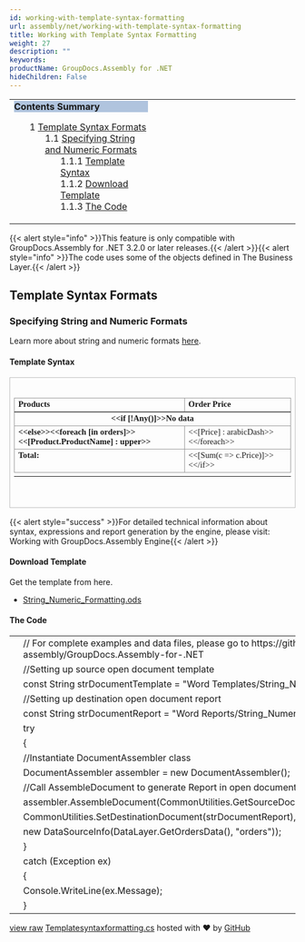 ```yaml
---
id: working-with-template-syntax-formatting
url: assembly/net/working-with-template-syntax-formatting
title: Working with Template Syntax Formatting
weight: 27
description: ""
keywords: 
productName: GroupDocs.Assembly for .NET
hideChildren: False
---
```

<table class="sectionMacro" border="0" cellpadding="5" cellspacing="0" width="100%"><tbody><tr><td valign="top" width="50%"><div class="panel" style="border-top-width: 1px; border-right-width: 1px; border-bottom-width: 1px; border-left-width: 1px;"><div class="panelHeader" style="border-bottom-width: 1px; background-color: rgb(176, 196, 222);"><b>Contents Summary</b></div><div class="panelContent"><style type="text/css">div.rbtoc1590388625484 { padding-top: 0px; padding-right: 0px; padding-bottom: 0px; padding-left: 0px; }div.rbtoc1590388625484 ul { list-style-type: none; list-style-image: none; margin-left: 0px; }div.rbtoc1590388625484 li { margin-left: 0px; padding-left: 0px; }</style><div class="toc rbtoc1590388625484"><ul class="toc-indentation"><li><span class="TOCOutline">1</span> <a href="#WorkingwithTemplateSyntaxFormatting-TemplateSyntaxFormats">Template Syntax Formats</a><ul class="toc-indentation"><li><span class="TOCOutline">1.1</span> <a href="#WorkingwithTemplateSyntaxFormatting-SpecifyingStringandNumericFormats">Specifying String and Numeric Formats</a><ul class="toc-indentation"><li><span class="TOCOutline">1.1.1</span> <a href="#WorkingwithTemplateSyntaxFormatting-TemplateSyntax">Template Syntax</a></li><li><span class="TOCOutline">1.1.2</span> <a href="#WorkingwithTemplateSyntaxFormatting-DownloadTemplate">Download Template</a></li><li><span class="TOCOutline">1.1.3</span> <a href="#WorkingwithTemplateSyntaxFormatting-TheCode">The Code</a></li></ul></li></ul></li></ul></div></div></div></td><td valign="top">&nbsp;</td></tr></tbody></table>

{{< alert style="info" >}}This feature is only compatible with GroupDocs.Assembly for .NET 3.2.0 or later releases.{{< /alert >}}{{< alert style="info" >}}The code uses some of the objects defined in The Business Layer.{{< /alert >}}

## Template Syntax Formats

### Specifying String and Numeric Formats

Learn more about string and numeric formats [here](http://www.groupdocs.com/docs/display/assemblynet/Features+Overview#FeaturesOverview-TemplateSyntaxFormatsforExpressionResults).

#### Template Syntax

<table cellspacing="0" cellpadding="0" style="border-collapse: collapse; margin-left: 0pt;"><tbody><tr><td style="border-bottom-color: rgb(191, 191, 191); border-bottom-style: solid; border-bottom-width: 0.75pt; border-left-color: rgb(191, 191, 191); border-left-style: solid; border-left-width: 0.75pt; border-right-color: rgb(191, 191, 191); border-right-style: solid; border-right-width: 0.75pt; border-top-color: rgb(191, 191, 191); border-top-style: solid; border-top-width: 0.75pt; padding-left: 5.03pt; padding-right: 5.03pt; vertical-align: top; width: 456.45pt;"><p style="margin-top: 0pt; margin-right: 0pt; margin-bottom: 0pt; margin-left: 0pt;"><span style="font-family: Calibri; font-size: 11pt;">&nbsp;</span></p><table cellspacing="0" cellpadding="0" style="border-collapse: collapse; margin-left: 0pt;"><tbody><tr><td style="border-bottom-color: rgb(102, 102, 102); border-bottom-style: solid; border-bottom-width: 1.5pt; border-left-color: rgb(153, 153, 153); border-left-style: solid; border-left-width: 0.75pt; border-right-color: rgb(153, 153, 153); border-right-style: solid; border-right-width: 0.75pt; border-top-color: rgb(153, 153, 153); border-top-style: solid; border-top-width: 0.75pt; padding-left: 5.03pt; padding-right: 5.03pt; vertical-align: top; width: 266.8pt;"><p style="margin-top: 0pt; margin-right: 0pt; margin-bottom: 0pt; margin-left: 0pt;"><span style="font-family: Calibri; font-size: 11pt; font-weight: bold;">Products</span></p></td><td style="border-bottom-color: rgb(102, 102, 102); border-bottom-style: solid; border-bottom-width: 1.5pt; border-left-color: rgb(153, 153, 153); border-left-style: solid; border-left-width: 0.75pt; border-right-color: rgb(153, 153, 153); border-right-style: solid; border-right-width: 0.75pt; border-top-color: rgb(153, 153, 153); border-top-style: solid; border-top-width: 0.75pt; padding-left: 5.03pt; padding-right: 5.03pt; vertical-align: top; width: 167.55pt;"><p style="margin-top: 0pt; margin-right: 0pt; margin-bottom: 0pt; margin-left: 0pt;"><span style="font-family: Calibri; font-size: 11pt; font-weight: bold;">Order</span><span style="font-family: Calibri; font-size: 11pt; font-weight: bold;"> Price</span></p></td></tr><tr><td colspan="2" style="border-bottom-color: rgb(153, 153, 153); border-bottom-style: solid; border-bottom-width: 0.75pt; border-left-color: rgb(153, 153, 153); border-left-style: solid; border-left-width: 0.75pt; border-right-color: rgb(153, 153, 153); border-right-style: solid; border-right-width: 0.75pt; border-top-color: rgb(153, 153, 153); border-top-style: solid; border-top-width: 0.75pt; padding-left: 5.03pt; padding-right: 5.03pt; vertical-align: top; width: 445.15pt;"><p style="margin-top: 0pt; margin-right: 0pt; margin-bottom: 0pt; margin-left: 0pt; text-align: center;"><span style="font-family: Calibri; font-size: 11pt; font-weight: bold;">&lt;&lt;if [!</span><span style="font-family: Calibri; font-size: 11pt; font-weight: bold;">Any</span><span style="font-family: Calibri; font-size: 11pt; font-weight: bold;">()]&gt;&gt;No data</span></p></td></tr><tr><td style="border-bottom-color: rgb(153, 153, 153); border-bottom-style: solid; border-bottom-width: 0.75pt; border-left-color: rgb(153, 153, 153); border-left-style: solid; border-left-width: 0.75pt; border-right-color: rgb(153, 153, 153); border-right-style: solid; border-right-width: 0.75pt; border-top-color: rgb(153, 153, 153); border-top-style: solid; border-top-width: 0.75pt; padding-left: 5.03pt; padding-right: 5.03pt; vertical-align: top; width: 266.8pt;"><p style="margin-top: 0pt; margin-right: 0pt; margin-bottom: 0pt; margin-left: 0pt;"><span style="font-family: Calibri; font-size: 11pt; font-weight: bold;">&lt;&lt;else&gt;&gt;&lt;&lt;foreach [in </span><span style="font-family: Calibri; font-size: 11pt; font-weight: bold;">orders</span><span style="font-family: Calibri; font-size: 11pt; font-weight: bold;">]&gt;&gt;&lt;&lt;[</span><span style="font-family: Calibri; font-size: 11pt; font-weight: bold;">Product.</span><span style="font-family: Calibri; font-size: 11pt; font-weight: bold;">ProductName</span><span style="font-family: Calibri; font-size: 11pt; font-weight: bold;">] : upper&gt;&gt;</span></p></td><td style="border-bottom-color: rgb(153, 153, 153); border-bottom-style: solid; border-bottom-width: 0.75pt; border-left-color: rgb(153, 153, 153); border-left-style: solid; border-left-width: 0.75pt; border-right-color: rgb(153, 153, 153); border-right-style: solid; border-right-width: 0.75pt; border-top-color: rgb(153, 153, 153); border-top-style: solid; border-top-width: 0.75pt; padding-left: 5.03pt; padding-right: 5.03pt; vertical-align: top; width: 167.55pt;"><p style="margin-top: 0pt; margin-right: 0pt; margin-bottom: 0pt; margin-left: 0pt;"><span style="font-family: Calibri; font-size: 11pt;">&lt;&lt;[</span><span style="font-family: Calibri; font-size: 11pt;">P</span><span style="font-family: Calibri; font-size: 11pt;">rice</span><span style="font-family: Calibri; font-size: 11pt;">] : arabicDash&gt;&gt;&lt;&lt;/foreach&gt;&gt;</span></p></td></tr><tr><td style="border-bottom-color: rgb(153, 153, 153); border-bottom-style: solid; border-bottom-width: 0.75pt; border-left-color: rgb(153, 153, 153); border-left-style: solid; border-left-width: 0.75pt; border-right-color: rgb(153, 153, 153); border-right-style: solid; border-right-width: 0.75pt; border-top-color: rgb(153, 153, 153); border-top-style: solid; border-top-width: 0.75pt; padding-left: 5.03pt; padding-right: 5.03pt; vertical-align: top; width: 266.8pt;"><p style="margin-top: 0pt; margin-right: 0pt; margin-bottom: 0pt; margin-left: 0pt;"><span style="font-family: Calibri; font-size: 11pt; font-weight: bold;">Total:</span></p></td><td style="border-bottom-color: rgb(153, 153, 153); border-bottom-style: solid; border-bottom-width: 0.75pt; border-left-color: rgb(153, 153, 153); border-left-style: solid; border-left-width: 0.75pt; border-right-color: rgb(153, 153, 153); border-right-style: solid; border-right-width: 0.75pt; border-top-color: rgb(153, 153, 153); border-top-style: solid; border-top-width: 0.75pt; padding-left: 5.03pt; padding-right: 5.03pt; vertical-align: top; width: 167.55pt;"><p style="margin-top: 0pt; margin-right: 0pt; margin-bottom: 0pt; margin-left: 0pt;"><span style="font-family: Calibri; font-size: 11pt;">&lt;&lt;[</span><span style="font-family: Calibri; font-size: 11pt;">Sum</span><span style="font-family: Calibri; font-size: 11pt;">(c =&gt; c.</span><span style="font-family: Calibri; font-size: 11pt;">P</span><span style="font-family: Calibri; font-size: 11pt;">rice</span><span style="font-family: Calibri; font-size: 11pt;">)]&gt;&gt;&lt;&lt;/if&gt;&gt;</span></p></td></tr><tr style="height: 0pt;"><td style="width: 277.6pt; border-top-color: initial; border-top-style: none; border-top-width: initial; border-right-color: initial; border-right-style: none; border-right-width: initial; border-bottom-color: initial; border-bottom-style: none; border-bottom-width: initial; border-left-color: initial; border-left-style: none; border-left-width: initial;"></td><td style="width: 178.35pt; border-top-color: initial; border-top-style: none; border-top-width: initial; border-right-color: initial; border-right-style: none; border-right-width: initial; border-bottom-color: initial; border-bottom-style: none; border-bottom-width: initial; border-left-color: initial; border-left-style: none; border-left-width: initial;"></td></tr></tbody></table><p style="margin-top: 0pt; margin-right: 0pt; margin-bottom: 0pt; margin-left: 0pt;"><span style="font-family: Calibri; font-size: 11pt;">&nbsp;</span></p><p style="margin-top: 0pt; margin-right: 0pt; margin-bottom: 0pt; margin-left: 0pt;"><span style="font-family: Calibri; font-size: 11pt;">&nbsp;</span></p></td></tr></tbody></table>

{{< alert style="success" >}}For detailed technical information about syntax, expressions and report generation by the engine, please visit: Working with GroupDocs.Assembly Engine{{< /alert >}}

#### Download Template

Get the template from here.

*   [String\_Numeric\_Formatting.ods](https://github.com/groupdocs-assembly/GroupDocs.Assembly-for-.NET/blob/master/Examples/Data/Source/Word%20Templates/String_Numeric_Formatting.odt?raw=true)

#### The Code

<table class="highlight tab-size js-file-line-container" data-tab-size="8" data-paste-markdown-skip=""><tbody><tr><td id="file-templatesyntaxformatting-cs-L1" class="blob-num js-line-number" data-line-number="1"></td><td id="file-templatesyntaxformatting-cs-LC1" class="blob-code blob-code-inner js-file-line"><span class="pl-c"><span class="pl-c">//</span> For complete examples and data files, please go to https://github.com/groupdocs-assembly/GroupDocs.Assembly-for-.NET</span></td></tr><tr><td id="file-templatesyntaxformatting-cs-L2" class="blob-num js-line-number" data-line-number="2"></td><td id="file-templatesyntaxformatting-cs-LC2" class="blob-code blob-code-inner js-file-line"><span class="pl-c"><span class="pl-c">//</span>Setting up source open document template</span></td></tr><tr><td id="file-templatesyntaxformatting-cs-L3" class="blob-num js-line-number" data-line-number="3"></td><td id="file-templatesyntaxformatting-cs-LC3" class="blob-code blob-code-inner js-file-line"><span class="pl-k">const</span> <span class="pl-en">String</span> <span class="pl-smi">strDocumentTemplate</span> <span class="pl-k">=</span> <span class="pl-s"><span class="pl-pds">"</span>Word Templates/String_Numeric_Formatting.odt<span class="pl-pds">"</span></span>;</td></tr><tr><td id="file-templatesyntaxformatting-cs-L4" class="blob-num js-line-number" data-line-number="4"></td><td id="file-templatesyntaxformatting-cs-LC4" class="blob-code blob-code-inner js-file-line"><span class="pl-c"><span class="pl-c">//</span>Setting up destination open document report</span></td></tr><tr><td id="file-templatesyntaxformatting-cs-L5" class="blob-num js-line-number" data-line-number="5"></td><td id="file-templatesyntaxformatting-cs-LC5" class="blob-code blob-code-inner js-file-line"><span class="pl-k">const</span> <span class="pl-en">String</span> <span class="pl-smi">strDocumentReport</span> <span class="pl-k">=</span> <span class="pl-s"><span class="pl-pds">"</span>Word Reports/String_Numeric_Formatting Report.odt<span class="pl-pds">"</span></span>;</td></tr><tr><td id="file-templatesyntaxformatting-cs-L6" class="blob-num js-line-number" data-line-number="6"></td><td id="file-templatesyntaxformatting-cs-LC6" class="blob-code blob-code-inner js-file-line"><span class="pl-k">try</span></td></tr><tr><td id="file-templatesyntaxformatting-cs-L7" class="blob-num js-line-number" data-line-number="7"></td><td id="file-templatesyntaxformatting-cs-LC7" class="blob-code blob-code-inner js-file-line">{</td></tr><tr><td id="file-templatesyntaxformatting-cs-L8" class="blob-num js-line-number" data-line-number="8"></td><td id="file-templatesyntaxformatting-cs-LC8" class="blob-code blob-code-inner js-file-line"><span class="pl-c"><span class="pl-c">//</span>Instantiate DocumentAssembler class</span></td></tr><tr><td id="file-templatesyntaxformatting-cs-L9" class="blob-num js-line-number" data-line-number="9"></td><td id="file-templatesyntaxformatting-cs-LC9" class="blob-code blob-code-inner js-file-line"><span class="pl-en">DocumentAssembler</span> <span class="pl-smi">assembler</span> <span class="pl-k">=</span> <span class="pl-k">new</span> <span class="pl-en">DocumentAssembler</span>();</td></tr><tr><td id="file-templatesyntaxformatting-cs-L10" class="blob-num js-line-number" data-line-number="10"></td><td id="file-templatesyntaxformatting-cs-LC10" class="blob-code blob-code-inner js-file-line"><span class="pl-c"><span class="pl-c">//</span>Call AssembleDocument to generate Report in open document format</span></td></tr><tr><td id="file-templatesyntaxformatting-cs-L11" class="blob-num js-line-number" data-line-number="11"></td><td id="file-templatesyntaxformatting-cs-LC11" class="blob-code blob-code-inner js-file-line"><span class="pl-smi">assembler</span>.<span class="pl-en">AssembleDocument</span>(<span class="pl-smi">CommonUtilities</span>.<span class="pl-en">GetSourceDocument</span>(<span class="pl-smi">strDocumentTemplate</span>),</td></tr><tr><td id="file-templatesyntaxformatting-cs-L12" class="blob-num js-line-number" data-line-number="12"></td><td id="file-templatesyntaxformatting-cs-LC12" class="blob-code blob-code-inner js-file-line"><span class="pl-smi">CommonUtilities</span>.<span class="pl-en">SetDestinationDocument</span>(<span class="pl-smi">strDocumentReport</span>),</td></tr><tr><td id="file-templatesyntaxformatting-cs-L13" class="blob-num js-line-number" data-line-number="13"></td><td id="file-templatesyntaxformatting-cs-LC13" class="blob-code blob-code-inner js-file-line"><span class="pl-k">new</span> <span class="pl-en">DataSourceInfo</span>(<span class="pl-smi">DataLayer</span>.<span class="pl-en">GetOrdersData</span>(), <span class="pl-s"><span class="pl-pds">"</span>orders<span class="pl-pds">"</span></span>));</td></tr><tr><td id="file-templatesyntaxformatting-cs-L14" class="blob-num js-line-number" data-line-number="14"></td><td id="file-templatesyntaxformatting-cs-LC14" class="blob-code blob-code-inner js-file-line">}</td></tr><tr><td id="file-templatesyntaxformatting-cs-L15" class="blob-num js-line-number" data-line-number="15"></td><td id="file-templatesyntaxformatting-cs-LC15" class="blob-code blob-code-inner js-file-line"><span class="pl-k">catch</span> (<span class="pl-en">Exception</span> <span class="pl-smi">ex</span>)</td></tr><tr><td id="file-templatesyntaxformatting-cs-L16" class="blob-num js-line-number" data-line-number="16"></td><td id="file-templatesyntaxformatting-cs-LC16" class="blob-code blob-code-inner js-file-line">{</td></tr><tr><td id="file-templatesyntaxformatting-cs-L17" class="blob-num js-line-number" data-line-number="17"></td><td id="file-templatesyntaxformatting-cs-LC17" class="blob-code blob-code-inner js-file-line"><span class="pl-smi">Console</span>.<span class="pl-en">WriteLine</span>(<span class="pl-smi">ex</span>.<span class="pl-smi">Message</span>);</td></tr><tr><td id="file-templatesyntaxformatting-cs-L18" class="blob-num js-line-number" data-line-number="18"></td><td id="file-templatesyntaxformatting-cs-LC18" class="blob-code blob-code-inner js-file-line">}</td></tr></tbody></table>

[view raw](https://gist.github.com/GroupDocsGists/cc1574aacc60dd670dfadd92109bf833/raw/f2d6326db9c7ea6116fe33b938d18418a27860bf/Templatesyntaxformatting.cs) [Templatesyntaxformatting.cs](https://gist.github.com/GroupDocsGists/cc1574aacc60dd670dfadd92109bf833#file-templatesyntaxformatting-cs) hosted with ❤ by [GitHub](https://github.com)
